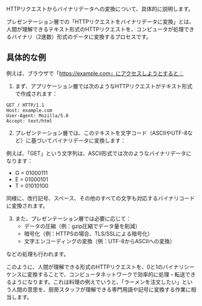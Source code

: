 HTTPリクエストからバイナリデータへの変換について、具体的に説明します。

プレゼンテーション層での「HTTPリクエストをバイナリデータに変換」とは、人間が理解できるテキスト形式のHTTPリクエストを、コンピュータが処理できるバイナリ（2進数）形式のデータに変換するプロセスです。

## 具体的な例

例えば、ブラウザで「https://example.com」にアクセスしようとすると：

1. まず、アプリケーション層では次のようなHTTPリクエストがテキスト形式で作成されます：
```
GET / HTTP/1.1
Host: example.com
User-Agent: Mozilla/5.0
Accept: text/html
```

2. プレゼンテーション層では、このテキストを文字コード（ASCIIやUTF-8など）に基づいてバイナリデータに変換します：

例えば、「GET」という文字列は、ASCII形式では次のようなバイナリデータになります：
- G = 01000111
- E = 01000101
- T = 01010100

同様に、改行記号、スペース、その他のすべての文字も対応するバイナリコードに変換されます。

3. また、プレゼンテーション層では必要に応じて：
   - データの圧縮（例：gzip圧縮でデータ量を削減）
   - 暗号化（例：HTTPSの場合、TLS/SSLによる暗号化）
   - 文字エンコーディングの変換（例：UTF-8からASCIIへの変換）

などの処理も行われます。

このように、人間が理解できる形式のHTTPリクエストを、0と1のバイナリシーケンスに変換することで、コンピュータネットワークで効率的に処理・転送できるようになります。これは料理の例えでいうと、「ラーメンを注文したい」という人間の意思を、厨房スタッフが理解できる専門用語や記号に変換する作業に相当します。
